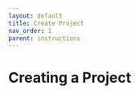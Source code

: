 ```yaml
---
layout: default
title: Create Project
nav_order: 1
parent: instructions
---
```


# Creating a Project
